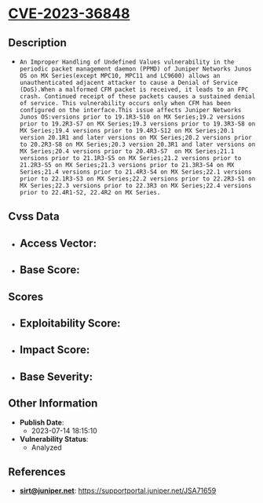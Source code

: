 
# [CVE-2023-36848](https://cve.mitre.org/cgi-bin/cvename.cgi?name=CVE-2023-36848)

## Description

- `An Improper Handling of Undefined Values vulnerability in the periodic packet management daemon (PPMD) of Juniper Networks Junos OS on MX Series(except MPC10, MPC11 and LC9600) allows an unauthenticated adjacent attacker to cause a Denial of Service (DoS).When a malformed CFM packet is received, it leads to an FPC crash. Continued receipt of these packets causes a sustained denial of service. This vulnerability occurs only when CFM has been configured on the interface.This issue affects Juniper Networks Junos OS:versions prior to 19.1R3-S10 on MX Series;19.2 versions prior to 19.2R3-S7 on MX Series;19.3 versions prior to 19.3R3-S8 on MX Series;19.4 versions prior to 19.4R3-S12 on MX Series;20.1 version 20.1R1 and later versions on MX Series;20.2 versions prior to 20.2R3-S8 on MX Series;20.3 version 20.3R1 and later versions on MX Series;20.4 versions prior to 20.4R3-S7  on MX Series;21.1 versions prior to 21.1R3-S5 on MX Series;21.2 versions prior to 21.2R3-S5 on MX Series;21.3 versions prior to 21.3R3-S4 on MX Series;21.4 versions prior to 21.4R3-S4 on MX Series;22.1 versions prior to 22.1R3-S3 on MX Series;22.2 versions prior to 22.2R3-S1 on MX Series;22.3 versions prior to 22.3R3 on MX Series;22.4 versions prior to 22.4R1-S2, 22.4R2 on MX Series.`

## Cvss Data

- **Access Vector**:
  - 
- **Base Score**:
  - 

## Scores

- **Exploitability Score**:
  - 
- **Impact Score**:
  - 
- **Base Severity**:
  - 

## Other Information

- **Publish Date**:
  - 2023-07-14 18:15:10
- **Vulnerability Status**:
  - Analyzed

## References

- **sirt@juniper.net**: https://supportportal.juniper.net/JSA71659

